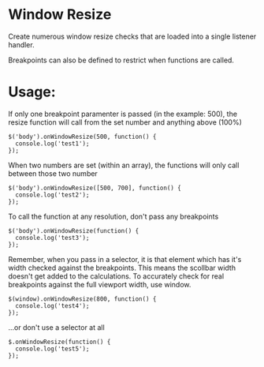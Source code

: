 # Window Resize
Create numerous window resize checks that are loaded into a single listener handler. 

Breakpoints can also be defined to restrict when functions are called.

# Usage:
If only one breakpoint paramenter is passed (in the example: 500), the resize function will
call from the set number and anything above (100%)

```
$('body').onWindowResize(500, function() {
  console.log('test1');
});
```
When two numbers are set (within an array), the functions will
only call between those two number
```
$('body').onWindowResize([500, 700], function() {
  console.log('test2');
});
```

To call the function at any resolution, don't pass any breakpoints
```
$('body').onWindowResize(function() {
  console.log('test3');
});
```

Remember, when you pass in a selector, it is that element which has it's width checked
against the breakpoints. This means the scollbar width doesn't get added to the calculations. 
To accurately check for real breakpoints against the full viewport width, use window. 
```
$(window).onWindowResize(800, function() {
  console.log('test4');
});
```

...or don't use a selector at all
```
$.onWindowResize(function() {
  console.log('test5');
});
```
